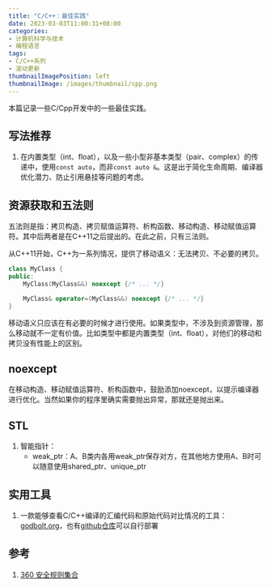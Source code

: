 ```yaml
---
title: "C/C++：最佳实践"
date: 2023-03-03T11:00:31+08:00
categories:
- 计算机科学与技术
- 编程语言
tags:
- C/C++系列
- 滚动更新
thumbnailImagePosition: left
thumbnailImage: /images/thumbnail/cpp.png
---
```

本篇记录一些C/Cpp开发中的一些最佳实践。
<!--more-->

## 写法推荐
1. 在内置类型（int、float），以及一些小型非基本类型（pair、complex）的传递中，使用```const auto```，而非```const auto &```。这是出于简化生命周期、编译器优化潜力、防止引用悬挂等问题的考虑。


## 资源获取和五法则
五法则是指：拷贝构造、拷贝赋值运算符、析构函数、移动构造、移动赋值运算符。其中后两者是在C++11之后提出的。在此之前，只有三法则。

从C++11开始，C++为一系列情况，提供了移动语义：无法拷贝、不必要的拷贝。
```cpp
class MyClass {
public:
    MyClass(MyClass&&) noexcept {/* ... */}

    MyClass& operator=(MyClass&&) noexcept {/* ... */}
}
```

移动语义只应该在有必要的时候才进行使用。如果类型中，不涉及到资源管理，那么移动就不一定有价值。比如类型中都是内置类型（int、float），对他们的移动和拷贝没有性能上的区别。

## noexcept
在移动构造、移动赋值运算符、析构函数中，鼓励添加noexcept，以提示编译器进行优化。当然如果你的程序里确实需要抛出异常，那就还是抛出来。


## STL
1. 智能指针：
    - weak_ptr：A、B类内各用weak_ptr保存对方，在其他地方使用A、B时可以随意使用shared_ptr、unique_ptr

## 实用工具
1. 一款能够查看C/C++编译的汇编代码和原始代码对比情况的工具：[godbolt.org](https://godbolt.org/)，也有[github仓库](https://github.com/compiler-explorer/compiler-explorer)可以自行部署

## 参考
1. [360 安全规则集合](https://github.com/Qihoo360/safe-rules)